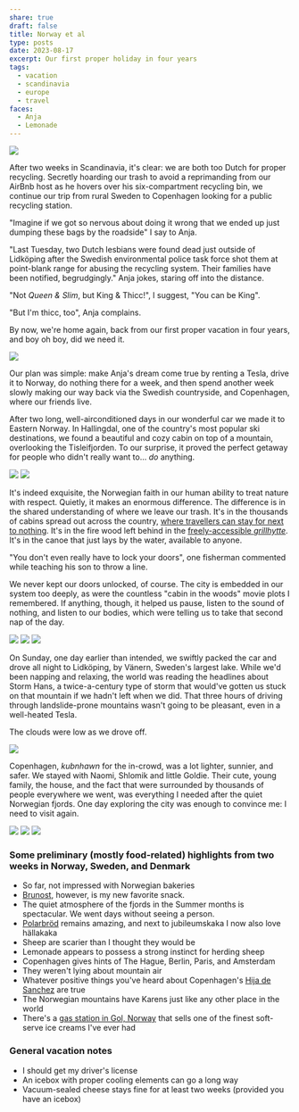 ```yaml
---
share: true
draft: false
title: Norway et al
type: posts
date: 2023-08-17
excerpt: Our first proper holiday in four years
tags:
  - vacation
  - scandinavia
  - europe
  - travel
faces:
  - Anja
  - Lemonade
---
```



<img src="https://res.cloudinary.com/dbi2zounq/image/upload/c_scale,w_1400/v1692260659/IMG_4735_mxgbxc.jpg">

After two weeks in Scandinavia, it's clear: we are both too Dutch for proper recycling. Secretly hoarding our trash to avoid a reprimanding from our AirBnb host as he hovers over his six-compartment recycling bin, we continue our trip from rural Sweden to Copenhagen looking for a public recycling station.

"Imagine if we got so nervous about doing it wrong that we ended up just dumping these bags by the roadside" I say to Anja.

"Last Tuesday, two Dutch lesbians were found dead just outside of Lidköping after the Swedish environmental police task force shot them at point-blank range for abusing the recycling system. Their families have been notified, begrudgingly." Anja jokes, staring off into the distance.

"Not *Queen & Slim*, but King & Thicc!", I suggest, "You can be King".

"But I'm thicc, too", Anja complains.

By now, we're home again, back from our first proper vacation in four years, and boy oh boy, did we need it.

<img src="https://res.cloudinary.com/dbi2zounq/image/upload/c_scale,h_1400/v1692260665/IMG_5143_zgqdss.jpg">

Our plan was simple: make Anja's dream come true by renting a Tesla, drive it to Norway, do nothing there for a week, and then spend another week slowly making our way back via the Swedish countryside, and Copenhagen, where our friends live.

After two long, well-airconditioned days in our wonderful car we made it to Eastern Norway. In Hallingdal, one of the country's most popular ski destinations, we found a beautiful and cozy cabin on top of a mountain, overlooking the Tisleifjorden. To our surprise, it proved the perfect getaway for people who didn't really want to... _do_ anything.

<img src="https://res.cloudinary.com/dbi2zounq/image/upload/c_scale,w_1400/v1692260664/IMG_4771_w0rdef.jpg" />

<img src="https://res.cloudinary.com/dbi2zounq/image/upload/c_scale,w_1400/v1692260657/IMG_4764_wegskx.jpg" />

It's indeed exquisite, the Norwegian faith in our human ability to treat nature with respect. Quietly, it makes an enormous difference. The difference is in the shared understanding of where we leave our trash. It's in the thousands of cabins spread out across the country, [where travellers can stay for next to nothing](https://english.dnt.no/). It's in the fire wood left behind in the [freely-accessible _grillhytte_](https://www.facebook.com/golsfjelletvest/posts/pfbid021q9V7g4XeKd5Wz3QfEbxmsBHWVYmEHEb9mqBT4mn1F34SUCe8LoafcfE6fE61pQBl?locale=nl_NL). It's in the canoe that just lays by the water, available to anyone.

"You don't even really have to lock your doors", one fisherman commented while teaching his son to throw a line.

We never kept our doors unlocked, of course. The city is embedded in our system too deeply, as were the countless "cabin in the woods" movie plots I remembered. If anything, though, it helped us pause, listen to the sound of nothing, and listen to our bodies, which were telling us to take that second nap of the day.

<img src="https://res.cloudinary.com/dbi2zounq/image/upload/c_scale,h_1400/v1692260657/FullSizeRender_6_wlkfj3.jpg">

<img src="https://res.cloudinary.com/dbi2zounq/image/upload/c_scale,w_1400/v1692260666/IMG_4778_fm3g1i.jpg">

<img src="https://res.cloudinary.com/dbi2zounq/image/upload/c_scale,h_1400/v1692260656/FullSizeRender_1_ci1pqv.jpg">

On Sunday, one day earlier than intended, we swiftly packed the car and drove all night to Lidköping, by Vänern, Sweden's largest lake. While we'd been napping and relaxing, the world was reading the headlines about Storm Hans, a twice-a-century type of storm that would've gotten us stuck on that mountain if we hadn't left when we did. That three hours of driving through landslide-prone mountains wasn't going to be pleasant, even in a well-heated Tesla.

The clouds were low as we drove off.

<img src="https://res.cloudinary.com/dbi2zounq/image/upload/c_scale,w_1400/v1692260661/IMG_5247_q6xbsb.jpg">

Copenhagen, _kubnhawn_ for the in-crowd, was a lot lighter, sunnier, and safer. We stayed with Naomi, Shlomik and little Goldie. Their cute, young family, the house, and the fact that were surrounded by thousands of people everywhere we went, was everything I needed after the quiet Norwegian fjords. One day exploring the city was enough to convince me: I need to visit again.

<img src="https://res.cloudinary.com/dbi2zounq/image/upload/c_scale,w_1400/v1692260654/IMG_5556_zetoqz.jpg">

<img src="https://res.cloudinary.com/dbi2zounq/image/upload/c_scale,h_1400/v1692260660/FullSizeRender_24_or4mju.jpg">

<img src="https://res.cloudinary.com/dbi2zounq/image/upload/c_scale,h_1400/v1692260655/FullSizeRender_23_zsjphm.jpg">

### Some preliminary (mostly food-related) highlights from two weeks in Norway, Sweden, and Denmark
- So far, not impressed with Norwegian bakeries
- [Brunost](https://en.wikipedia.org/wiki/Brunost), however, is my new favorite snack.
- The quiet atmosphere of the fjords in the Summer months is spectacular. We went days without seeing a person.
- [Polarbröd](https://www.polarbrod.se/) remains amazing, and next to jubileumskaka I now also love hällakaka
- Sheep are scarier than I thought they would be
- Lemonade appears to possess a strong instinct for herding sheep
- Copenhagen gives hints of The Hague, Berlin, Paris, and Amsterdam
- They weren't lying about mountain air
- Whatever positive things you've heard about Copenhagen's [Hija de Sanchez](https://lovesanchez.com/taquerias) are true
- The Norwegian mountains have Karens just like any other place in the world
- There's a [gas station in Gol, Norway](https://goo.gl/maps/PGBfQMjaHrvZguP78) that sells one of the finest soft-serve ice creams I've ever had

### General vacation notes
- I should get my driver's license
- An icebox with proper cooling elements can go a long way
- Vacuum-sealed cheese stays fine for at least two weeks (provided you have an icebox)
